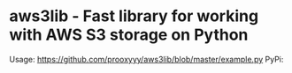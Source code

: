 # aws3lib - Fast library for working with AWS S3 storage on Python

Usage: https://github.com/prooxyyy/aws3lib/blob/master/example.py
PyPi: